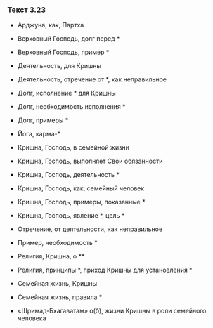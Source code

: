 ### Текст 3.23

- Арджуна, как, Партха

- Верховный Господь, долг перед *

- Верховный Господь, пример *

- Деятельность, для Кришны

- Деятельность, отречение от *, как неправильное

- Долг, исполнение * для Кришны

- Долг, необходимость исполнения *

- Долг, примеры *

- Йога, карма-*

- Кришна, Господь, в семейной жизни

- Кришна, Господь, выполняет Свои обязанности

- Кришна, Господь, деятельность *

- Кришна, Господь, как, семейный человек

- Кришна, Господь, примеры, показанные *

- Кришна, Господь, явление *, цель *

- Отречение, от деятельности, как неправильное

- Пример, необходимость *

- Религия, Кришна, о **

- Религия, принципы *, приход Кришны для установления *

- Семейная жизнь, Кришны

- Семейная жизнь, правила *

- «Шримад-Бхагаватам» о(б), жизни Кришны в роли семейного человека
	
